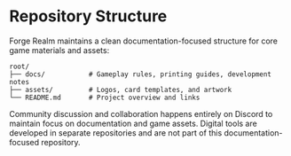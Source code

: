 # Repository Structure

Forge Realm maintains a clean documentation-focused structure for core game materials and assets:

```
root/
├── docs/           # Gameplay rules, printing guides, development notes
├── assets/         # Logos, card templates, and artwork
└── README.md       # Project overview and links
```

Community discussion and collaboration happens entirely on Discord to maintain focus on documentation and game assets. Digital tools are developed in separate repositories and are not part of this documentation-focused repository.
